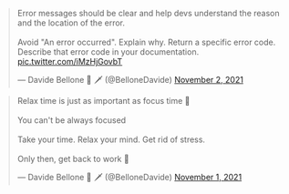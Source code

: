 




<blockquote class="twitter-tweet"><p lang="en" dir="ltr">Error messages should be clear and help devs understand the reason and the location of the error.<br><br>Avoid &quot;An error occurred&quot;. Explain why. Return a specific error code. Describe that error code in your documentation. <a href="https://t.co/iMzHjGovbT">pic.twitter.com/iMzHjGovbT</a></p>&mdash; Davide Bellone 🌊 🗡 (@BelloneDavide) <a href="https://twitter.com/BelloneDavide/status/1455610922878312455?ref_src=twsrc%5Etfw">November 2, 2021</a></blockquote> <script async src="https://platform.twitter.com/widgets.js" charset="utf-8"></script>

<blockquote class="twitter-tweet"><p lang="en" dir="ltr">Relax time is just as important as focus time 🛌<br><br>You can&#39;t be always focused<br><br>Take your time. Relax your mind. Get rid of stress.<br><br>Only then, get back to work 💪</p>&mdash; Davide Bellone 🌊 🗡 (@BelloneDavide) <a href="https://twitter.com/BelloneDavide/status/1455248403827408908?ref_src=twsrc%5Etfw">November 1, 2021</a></blockquote> <script async src="https://platform.twitter.com/widgets.js" charset="utf-8"></script>